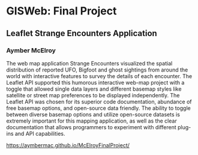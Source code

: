 # GISWeb: Final Project
## Leaflet Strange Encounters Application
### Aymber McElroy

The web map application Strange Encounters visualized the spatial distribution of reported UFO, Bigfoot and ghost sightings from around the world with interactive features to survey the details of each encounter. 
The Leaflet API supported this humorous interactive web-map project with a toggle that allowed single data layers and different basemap styles like satellite or street map preferences to be displayed independently. 
The Leaflet API was chosen for its superior code documentation, abundance of free basemap options, and open-source data friendly. The ability to toggle between diverse basemap options and utilize open-source datasets 
is extremely important for this mapping application, as well as the clear documentation that allows programmers to experiment with different plug-ins and API capabilities. 

https://aymbermac.github.io/McElroyFinalProject/
